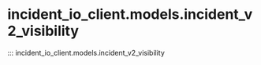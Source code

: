 # incident_io_client.models.incident_v2_visibility

::: incident_io_client.models.incident_v2_visibility